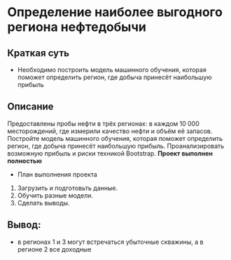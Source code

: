 # Определение наиболее выгодного региона нефтедобычи

## Краткая суть

* Необходимо построить модель машинного обучения, которая поможет определить регион, где добыча принесёт наибольшую прибыль

## Описание

Предоставлены пробы нефти в трёх регионах: в каждом 10 000 месторождений, где измерили качество нефти и объём её запасов. Постройте модель машинного обучения, которая поможет определить регион, где добыча принесёт наибольшую прибыль. Проанализировать возможную прибыль и риски техникой Bootstrap. **Проект выполнен полностью**

* План выполнения проекта

1. Загрузить и подготовьть данные.
2. Обучить разные модели.
3. Сделать выводы.

## Вывод:
* в регионах 1 и 3 могут встречаться убыточные скважины, а в регионе 2 все доходные
